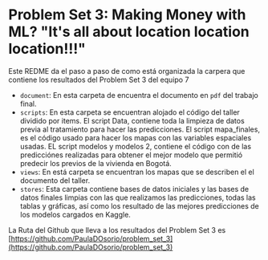 # Problem Set 3: Making Money with ML? "It's all about location location location!!!"

Este REDME da el paso a paso de como está organizada la carpera que contiene los resultados del Problem Set 3 del equipo 7

- `document`: En esta carpeta de encuentra el documento en `pdf` del trabajo final.
- `scripts`: En esta carpeta se encuentran alojado el código del taller dividido por items.
  El script Data, contiene toda la limpieza de datos previa al tratamiento para hacer las predicciones.
  El script mapa_finales, es el código usado para hacer los mapas con las variables espaciales usadas.
  EL script modelos y modelos 2, contiene el código con de las predicciónes realizadas para obtener el mejor modelo que permitió predecir los previos de la vivienda en Bogotá.
- `views`: En está carpeta se encuentran los mapas que se describen el el documento del taller.
- `stores`: Esta carpeta contiene bases de datos iniciales y las bases de datos finales limpias con las que realizamos las predicciones, todas las tablas y gráficas, así como los resultado de las mejores predicciones de los modelos cargados en Kaggle.

 La Ruta del Github que lleva a los resultados del Problem Set 3 es [https://github.com/PaulaDOsorio/problem_set_3](https://github.com/PaulaDOsorio/problem_set_3)
